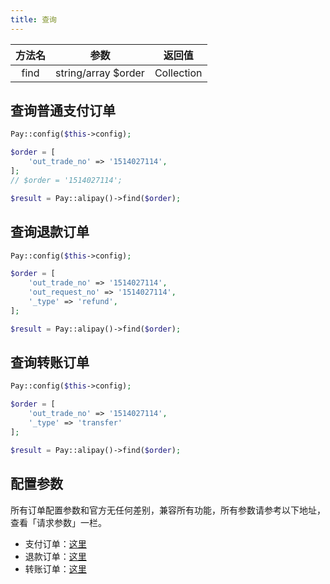 ```yaml
---
title: 查询
---
```


| 方法名 | 参数 | 返回值 |
| :---: | :---: | :---: |
| find | string/array $order | Collection |

## 查询普通支付订单

```php
Pay::config($this->config);

$order = [
    'out_trade_no' => '1514027114',
];
// $order = '1514027114';

$result = Pay::alipay()->find($order);
```

## 查询退款订单

```php
Pay::config($this->config);

$order = [
    'out_trade_no' => '1514027114',
    'out_request_no' => '1514027114',
    '_type' => 'refund',
];

$result = Pay::alipay()->find($order);
```

## 查询转账订单

```php
Pay::config($this->config);

$order = [
    'out_trade_no' => '1514027114',
    '_type' => 'transfer'
];

$result = Pay::alipay()->find($order);
```

## 配置参数

所有订单配置参数和官方无任何差别，兼容所有功能，所有参数请参考以下地址，查看「请求参数」一栏。

- 支付订单：[这里](https://opendocs.alipay.com/apis/api_1/alipay.trade.query)
- 退款订单：[这里](https://opendocs.alipay.com/apis/api_1/alipay.trade.fastpay.refund.query)
- 转账订单：[这里](https://opendocs.alipay.com/apis/api_28/alipay.fund.trans.order.query)
    
